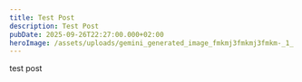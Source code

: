 ```yaml
---
title: Test Post
description: Test Post
pubDate: 2025-09-26T22:27:00.000+02:00
heroImage: /assets/uploads/gemini_generated_image_fmkmj3fmkmj3fmkm-_1_.svg
---
```

test post
